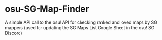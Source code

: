 # osu-SG-Map-Finder
A simple API call to the osu! API for checking ranked and loved maps by SG mappers (used for updating the SG Maps List Google Sheet in the osu! SG Discord)

